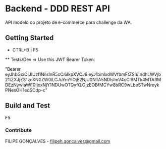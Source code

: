 # Backend - DDD REST API
API modelo do projeto de e-commerce para challenge da WA.

## Getting Started
- CTRL+B | F5

** Tests/Dev => Use this JWT Bearer Token:

"Bearer eyJhbGciOiJIUzI1NiIsInR5cCI6IkpXVCJ9.eyJ1bmlxdWVfbmFtZSI6IndhLWVjb21tZXJjZS1zeXN0ZW0iLCJuYmYiOjE2NjU0NTA5NDIsImV4cCI6MTk4MTA3MDEzNywiaWF0IjoxNjY1NDUwOTQyfQ.OjzEOBfMCYw8bRC9wLbeSTwNroykPNesOH1edSCdp-c"

## Build and Test
F5

### Contribute
FILIPE GONÇALVES - filipeh.goncalves@gmail.com
